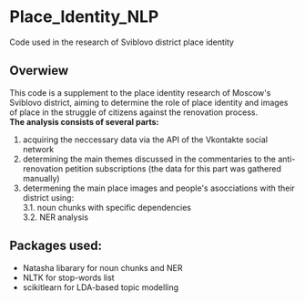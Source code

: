 # Place_Identity_NLP
Code used in the research of Sviblovo district place identity

## Overwiew  
This code is a supplement to the place identity research of Moscow's Sviblovo district, aiming to determine the role of place identity and images of place in the struggle of citizens against the renovation process.  
**The analysis consists of several parts:**
1. acquiring the neccessary data via the API of the Vkontakte social network
2. determining the main themes discussed in the commentaries to the anti-renovation petition subscriptions (the data for this part was gathered manually)
3. determening the main place images and people's asocciations with their district using:  
  3.1. noun chunks with specific dependencies  
  3.2. NER analysis

## Packages used:
* Natasha libarary for noun chunks and NER
* NLTK for stop-words list
* scikitlearn for LDA-based topic modelling
